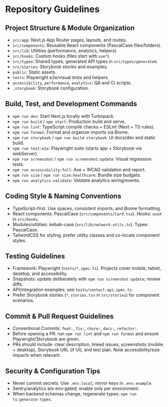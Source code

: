 # Repository Guidelines

## Project Structure & Module Organization
- `src/app`: Next.js App Router pages, layouts, and routes.
- `src/components`: Reusable React components (PascalCase files/folders).
- `src/lib`: Utilities (performance, analytics, helpers).
- `src/hooks`: Custom hooks (files start with `use*`).
- `src/types`: Shared types; generated API types in `src/types/generated`.
- `src/stories`: Storybook stories and examples.
- `public`: Static assets.
- `tests`: Playwright e2e/visual tests and helpers.
- `accessibility`, `performance`, `analytics`: QA and CI scripts.
- `.storybook`: Storybook configuration.

## Build, Test, and Development Commands
- `npm run dev`: Start Next.js locally with Turbopack.
- `npm run build` / `npm start`: Production build and serve.
- `npm run lint`: TypeScript compile checks + ESLint (Next + TS rules).
- `npm run format`: Format and organize imports via Biome.
- `npm run storybook` / `npm run build-storybook`: UI docs/dev and static build.
- `npm run test:e2e`: Playwright suite (starts app + Storybook via webServer).
- `npm run screenshot` / `npm run screenshot:update`: Visual regression tests.
- `npm run accessibility:full`: Axe + WCAG validation and report.
- `npm run size` / `npm run size:healthcare`: Bundle size budgets.
- `npm run analytics:validate`: Validate analytics wiring/events.

## Coding Style & Naming Conventions
- TypeScript-first. Use spaces, consistent imports, and Biome formatting.
- React components: PascalCase (`src/components/Card.tsx`). Hooks: `useX` in `src/hooks`.
- Modules/utilities: kebab-case (`src/lib/network-utils.ts`). Types: PascalCase.
- TailwindCSS for styling; prefer utility classes and co-locate component styles.

## Testing Guidelines
- Framework: Playwright (`tests/*.spec.ts`). Projects cover mobile, tablet, desktop, and accessibility.
- Snapshots: update deliberately with `npm run screenshot:update`; review diffs.
- API/integration examples: see `tests/contact-api.spec.ts`.
- Prefer Storybook stories (`*.stories.tsx` in `src/stories`) for component scenarios.

## Commit & Pull Request Guidelines
- Conventional Commits: `feat:`, `fix:`, `chore:`, `docs:`, `refactor:`.
- Before opening a PR: run `npm run lint` and `npm run format` and ensure Playwright/Storybook are green.
- PRs should include: clear description, linked issues, screenshots (mobile + desktop), Storybook URL (if UI), and test plan. Note accessibility/size impacts when relevant.

## Security & Configuration Tips
- Never commit secrets. Use `.env.local`; mirror keys in `.env.example`.
- Sentry/analytics are env-gated; enable only per environment.
- When backend schemas change, regenerate types: `npm run ts:generate-types`.
